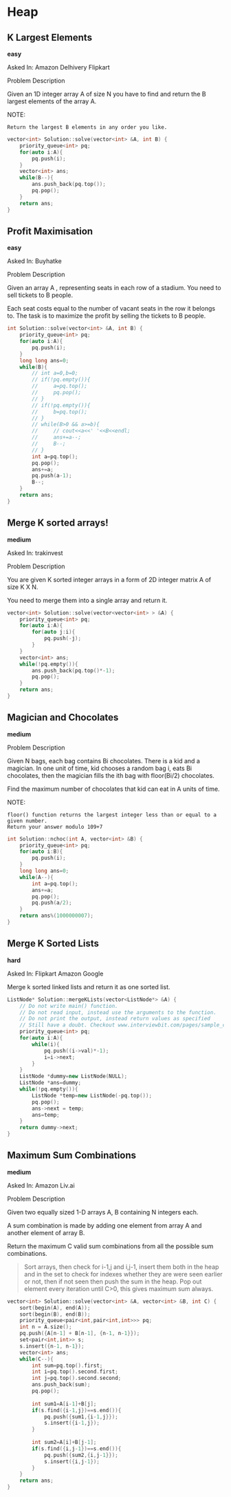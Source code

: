 # Heap

## K Largest Elements
**easy**

Asked In:
Amazon
Delhivery
Flipkart

Problem Description

Given an 1D integer array A of size N you have to find and return the B largest elements of the array A.

NOTE:

    Return the largest B elements in any order you like.

```c++
vector<int> Solution::solve(vector<int> &A, int B) {
    priority_queue<int> pq;
    for(auto i:A){
        pq.push(i);
    }
    vector<int> ans;
    while(B--){
        ans.push_back(pq.top());
        pq.pop();
    }
    return ans;
}

```

## Profit Maximisation
**easy**

Asked In:
Buyhatke

Problem Description
 
 

 Given an array A , representing seats in each row of a stadium. You need to sell tickets to B people.

Each seat costs equal to the number of vacant seats in the row it belongs to. The task is to maximize the profit by selling the tickets to B people.

```c++
int Solution::solve(vector<int> &A, int B) {
    priority_queue<int> pq;
    for(auto i:A){
        pq.push(i);
    }
    long long ans=0;
    while(B){
        // int a=0,b=0;
        // if(!pq.empty()){
        //     a=pq.top();
        //     pq.pop();
        // }
        // if(!pq.empty()){
        //     b=pq.top();
        // }
        // while(B>0 && a>=b){
        //     // cout<<a<<' '<<B<<endl;
        //     ans+=a--;
        //     B--;
        // }
        int a=pq.top();
        pq.pop();
        ans+=a;
        pq.push(a-1);
        B--;
    }
    return ans;
}

```

## Merge K sorted arrays!
**medium**

Asked In:
trakinvest

Problem Description

You are given K sorted integer arrays in a form of 2D integer matrix A of size K X N.

You need to merge them into a single array and return it.

```c++
vector<int> Solution::solve(vector<vector<int> > &A) {
    priority_queue<int> pq;
    for(auto i:A){
        for(auto j:i){
            pq.push(-j);
        }
    }
    vector<int> ans;
    while(!pq.empty()){
        ans.push_back(pq.top()*-1);
        pq.pop();
    }
    return ans;
}

```

## Magician and Chocolates
**medium**

Problem Description

Given N bags, each bag contains Bi chocolates. There is a kid and a magician. In one unit of time, kid chooses a random bag i, eats Bi chocolates, then the magician fills the ith bag with floor(Bi/2) chocolates.

Find the maximum number of chocolates that kid can eat in A units of time.

NOTE: 

    floor() function returns the largest integer less than or equal to a given number.
    Return your answer modulo 109+7



```c++
int Solution::nchoc(int A, vector<int> &B) {
    priority_queue<int> pq;
    for(auto i:B){
        pq.push(i);
    }
    long long ans=0;
    while(A--){
        int a=pq.top();
        ans+=a;
        pq.pop();
        pq.push(a/2);
    }
    return ans%(1000000007);
}

```

## Merge K Sorted Lists
**hard**

Asked In:
Flipkart
Amazon
Google

Merge k sorted linked lists and return it as one sorted list.

```c++
ListNode* Solution::mergeKLists(vector<ListNode*> &A) {
    // Do not write main() function.
    // Do not read input, instead use the arguments to the function.
    // Do not print the output, instead return values as specified
    // Still have a doubt. Checkout www.interviewbit.com/pages/sample_codes/ for more details
    priority_queue<int> pq;
    for(auto i:A){
        while(i){
            pq.push((i->val)*-1);
            i=i->next;
        }
    }
    ListNode *dummy=new ListNode(NULL);
    ListNode *ans=dummy;
    while(!pq.empty()){
        ListNode *temp=new ListNode(-pq.top());
        pq.pop();
        ans->next = temp;
        ans=temp;
    }
    return dummy->next;
}
```

## Maximum Sum Combinations
**medium**

Asked In:
Amazon
Liv.ai

Problem Description

Given two equally sized 1-D arrays A, B containing N integers each.

A sum combination is made by adding one element from array A and another element of array B.

Return the maximum C valid sum combinations from all the possible sum combinations.

> Sort arrays, then check for i-1,j and i,j-1, insert them both in the heap and in the set to check for indexes whether they are were seen earlier or not, then if not seen then push the sum in the heap. Pop out element every iteration until C>0, this gives maximum sum always.

```c++
vector<int> Solution::solve(vector<int> &A, vector<int> &B, int C) {
    sort(begin(A), end(A));
    sort(begin(B), end(B));
    priority_queue<pair<int,pair<int,int>>> pq;
    int n = A.size();
    pq.push({A[n-1] + B[n-1], {n-1, n-1}});
    set<pair<int,int>> s;
    s.insert({n-1, n-1});
    vector<int> ans;
    while(C--){
        int sum=pq.top().first;
        int i=pq.top().second.first;
        int j=pq.top().second.second;
        ans.push_back(sum);
        pq.pop();
        
        int sum1=A[i-1]+B[j];
        if(s.find({i-1,j})==s.end()){
            pq.push({sum1,{i-1,j}});
            s.insert({i-1,j});
        }
        
        int sum2=A[i]+B[j-1];
        if(s.find({i,j-1})==s.end()){
            pq.push({sum2,{i,j-1}});
            s.insert({i,j-1});
        }
    }
    return ans;
}
```